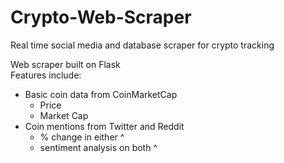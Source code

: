 # Crypto-Web-Scraper
Real time social media and database scraper for crypto tracking

Web scraper built on Flask  
Features include:  
  - Basic coin data from CoinMarketCap  
    - Price  
    - Market Cap   
  - Coin mentions from Twitter and Reddit  
    - % change in either ^  
    - sentiment analysis on both ^  
  
